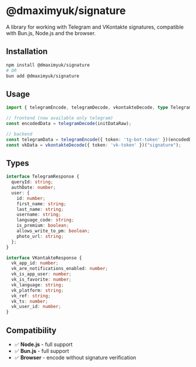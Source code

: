 # @dmaximyuk/signature

A library for working with Telegram and VKontakte signatures, compatible with Bun.js, Node.js and the browser.

## Installation

```bash
npm install @dmaximyuk/signature
# OR
bun add @dmaximyuk/signature
```

## Usage

```typescript
import { telegramEncode, telegramDecode, vkontakteDecode, type TelegramResponse, type VKontakteResponse } from '@dmaximyuk/signature';

// frontend (now available only telegram)
const encodedData = telegramDecode(initDataRaw);

// backend
const telegramData = telegramEncode({ token: 'tg-bot-token' })(encodedData);
const vkData = vkontakteDecode({ token: 'vk-token' })("signature");
```

## Types

```typescript
interface TelegramResponse {
  queryId: string;
  authDate: number;
  user: {
    id: number;
    first_name: string;
    last_name: string;
    username: string;
    language_code: string;
    is_premium: boolean;
    allows_write_to_pm: boolean;
    photo_url: string;
  };
}

interface VKontakteResponse {
  vk_app_id: number;
  vk_are_notifications_enabled: number;
  vk_is_app_user: number;
  vk_is_favorite: number;
  vk_language: string;
  vk_platform: string;
  vk_ref: string;
  vk_ts: number;
  vk_user_id: number;
}
```

## Compatibility

- ✅ **Node.js** - full support
- ✅ **Bun.js** - full support
- ✅ **Browser** - encode without signature verification
